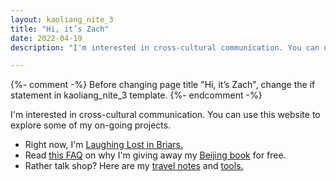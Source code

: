 ```yaml
---
layout: kaoliang_nite_3
title: "Hi, it’s Zach"
date: 2022-04-19
description: "I'm interested in cross-cultural communication. You can use this website to explore some of my on-going projects."

---
```



{%- comment -%}
Before changing page title "Hi, it’s Zach", change the if statement in kaoliang_nite_3 template. 
{%- endcomment -%}

I'm interested in cross-cultural communication. You can use this website to explore some of my on-going projects.

+ Right now, I'm [Laughing Lost in Briars.]
+ Read [this FAQ] on why I'm giving away my [Beijing book] for free.
+ Rather talk shop? Here are my [travel notes] and [tools.]


[Laughing Lost in Briars.]: https://www.zachmccabe.com/briars

[this FAQ]: https://www.zachmccabe.com/beijing/faq#why-is-this-book-free

[Beijing book]: https://www.zachmccabe.com/beijing

[travel notes]: https://www.zachmccabe.com/travel

[tools.]: https://www.zachmccabe.com/tools
